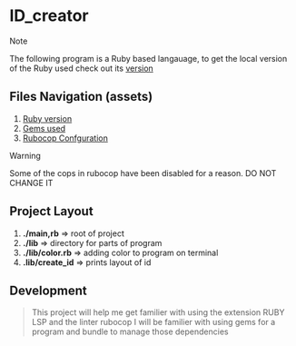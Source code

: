 # ID_creator

> [!NOTE]
> The following program is a Ruby based langauage, to get the local version of the Ruby used check out its 
[version](.ruby-version)

## Files Navigation (assets)

1. [Ruby version](.ruby-version)
2. [Gems used](./Gemfile)
3. [Rubocop Confguration](.rubocop.yml)

> [!WARNING]
> Some of the cops in rubocop have been disabled for a reason. DO NOT CHANGE IT

## Project Layout

1. **./main,rb** => root of project
2. **./lib** => directory for parts of program
3. **./lib/color.rb** => adding color to program on terminal
4. **.lib/create_id** => prints layout of id

## Development

> This project will help me get familier with using the extension RUBY LSP and the linter rubocop
> I will be familier with using gems for a program and bundle to manage those dependencies
